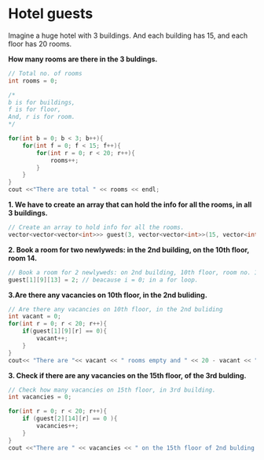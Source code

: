 # Hotel guests

Imagine a huge hotel with 3 buildings. And each building has 15, and each floor has 20 rooms.

**How many rooms are there in the 3 buldings.**

```cpp
// Total no. of rooms
int rooms = 0;

/*
b is for buildings,
f is for floor,
And, r is for room.
*/

for(int b = 0; b < 3; b++){ 
    for(int f = 0; f < 15; f++){
        for(int r = 0; r < 20; r++){
            rooms++;
        }
    }
}
cout <<"There are total " << rooms << endl;
```


**1. We have to create an array that can hold the info for all the rooms, in all 3 buildings.**

```cpp
// Create an array to hold info for all the rooms.
vector<vector<vector<int>>> guest(3, vector<vector<int>>(15, vector<int>(20)));
```


**2. Book a room for two newlyweds: in the 2nd building, on the 10th floor, room 14.**

```cpp
// Book a room for 2 newlyweds: on 2nd building, 10th floor, room no. 14.
guest[1][9][13] = 2; // beacause i = 0; in a for loop.
```

**3.Are there any vacancies on 10th floor, in the 2nd buliding.**

```cpp
// Are there any vacancies on 10th floor, in the 2nd buliding
int vacant = 0;
for(int r = 0; r < 20; r++){
    if(guest[1][9][r] == 0){
        vacant++;
    }
}
cout<< "There are "<< vacant << " rooms empty and " << 20 - vacant << " room has guests. " << endl;
```


**3. Check if there are any vacancies on the 15th floor, of the 3rd bulding.**

```cpp
// Check how many vacancies on 15th floor, in 3rd building.
int vacancies = 0;

for(int r = 0; r < 20; r++){
    if (guest[2][14][r] == 0 ){
        vacancies++;
    }
}
cout <<"There are " << vacancies << " on the 15th floor of 2nd bulding. " << endl;
```

